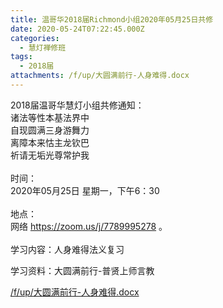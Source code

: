 ```yaml
---
title: 温哥华2018届Richmond小组2020年05月25日共修
date: 2020-05-24T07:22:45.000Z
categories:
  - 慧灯禅修班
tags:
  - 2018届
attachments: /f/up/大圆满前行-人身难得.docx
---
```

2018届温哥华慧灯小组共修通知：\
诸法等性本基法界中\
自现圆满三身游舞力\
离障本来怙主龙钦巴\
祈请无垢光尊常护我\
\
时间：\
2020年05月25日 星期一，下午6：30\
\
地点：\
网络 <https://zoom.us/j/7789995278> 。\
\
学习内容：人身难得法义复习

学习资料：大圆满前行-普贤上师言教

[/f/up/大圆满前行-人身难得.docx](https://s3.ap-northeast-1.wasabisys.com/hdcx/hdv/f/up/大圆满前行-人身难得.docx)
